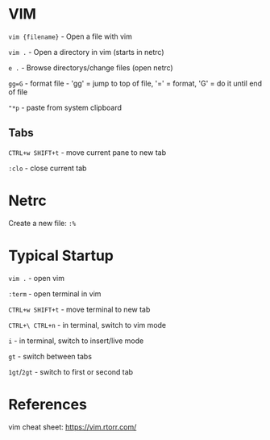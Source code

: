 # VIM

`vim {filename}` - Open a file with vim

`vim .` - Open a directory in vim (starts in netrc)

`e .` - Browse directorys/change files (open netrc)

`gg=G` - format file - 'gg' = jump to top of file, '=' = format, 'G' = do it until end of file

`"*p` - paste from system clipboard

## Tabs

`CTRL+w SHIFT+t` - move current pane to new tab

`:clo` - close current tab

# Netrc

Create a new file: `:%`

# Typical Startup

`vim .` - open vim

`:term` - open terminal in vim

`CTRL+w SHIFT+t` - move terminal to new tab

`CTRL+\ CTRL+n` - in terminal, switch to vim mode

`i` - in terminal, switch to insert/live mode

`gt` - switch between tabs

`1gt`/`2gt` - switch to first or second tab

# References

vim cheat sheet: https://vim.rtorr.com/
